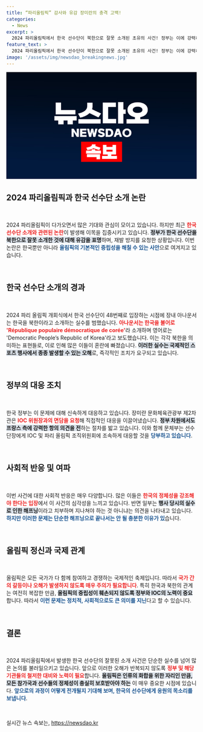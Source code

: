 ```yaml
---
title: “파리올림픽” 감사와 유감 장미란의 충격 고백!
categories:
  - News
excerpt: >
  2024 파리올림픽에서 한국 선수단이 북한으로 잘못 소개된 초유의 사건! 정부는 이에 강력히 유감 표명을 하고 재발 방지를 촉구했다. 문화체육관광부의 총력 대응을 알아보세요!
feature_text: >
  2024 파리올림픽에서 한국 선수단이 북한으로 잘못 소개된 초유의 사건! 정부는 이에 강력히 유감 표명을 하고 재발 방지를 촉구했다. 문화체육관광부의 총력 대응을 알아보세요!
image: '/assets/img/newsdao_breakingnews.jpg'
---
```


<p><img src="/assets/img/newsdao_breakingnews.jpg" alt="ranknews 속보" /></p>

<h2 data-ke-size="size26">2024 파리올림픽과 한국 선수단 소개 논란</h2>

<p data-ke-size="size16">&nbsp;</p>

<p>2024 파리올림픽이 다가오면서 많은 기대와 관심이 모이고 있습니다. 하지만 최근 <b><span style="color: #ee2323;">한국 선수단 소개와 관련된 논란</span></b>이 발생해 이목을 집중시키고 있습니다. <b><span style="background-color: #21538527;">정부가 한국 선수단을 북한으로 잘못 소개한 것에 대해 유감을 표명</span></b>하며, 재발 방지를 요청한 상황입니다. 이번 논란은 한국뿐만 아니라 <b><span style="color: #1a5490;">올림픽의 기본적인 중립성을 해칠 수 있는 사안</span></b>으로 여겨지고 있습니다.</p>

<p data-ke-size="size16">&nbsp;</p>

<h2 data-ke-size="size26">한국 선수단 소개의 경과</h2>

<p data-ke-size="size16">&nbsp;</p>

<p>2024 파리 올림픽 개회식에서 한국 선수단이 48번째로 입장하는 시점에 장내 아나운서는 한국을 북한이라고 소개하는 실수를 범했습니다. <b><span style="color: #ee2323;">아나운서는 한국을 불어로 'République populaire démocratique de corée'</span></b>라 소개하며 영어로는 'Democratic People’s Republic of Korea'라고 보도했습니다. 이는 각각 북한을 의미하는 표현들로, 이로 인해 많은 이들이 혼란에 빠졌습니다. <b><span style="background-color: #21538527;">이러한 실수는 국제적인 스포츠 행사에서 종종 발생할 수 있는 오해</span></b>로, 즉각적인 조치가 요구되고 있습니다.</p>

<p data-ke-size="size16">&nbsp;</p>

<h2 data-ke-size="size26">정부의 대응 조치</h2>

<p data-ke-size="size16">&nbsp;</p>

<p>한국 정부는 이 문제에 대해 신속하게 대응하고 있습니다. 장미란 문화체육관광부 제2차관은 <b><span style="color: #ee2323;">IOC 위원장과의 면담을 요청</span></b>해 직접적인 대응을 이끌어냈습니다. <b><span style="background-color: #21538527;">정부 차원에서도 프랑스 측에 강력한 항의 의견을 전</span></b>하는 절차를 밟고 있습니다. 이와 함께 문체부는 선수 단장에게 IOC 및 파리 올림픽 조직위원회에 조속하게 대응할 것을 <b><span style="color: #1a5490;">당부하고 있습니다</span></b>.</p>

<p data-ke-size="size16">&nbsp;</p>

<h2 data-ke-size="size26">사회적 반응 및 여파</h2>

<p data-ke-size="size16">&nbsp;</p>

<p>이번 사건에 대한 사회적 반응은 매우 다양합니다. 많은 이들은 <b><span style="color: #ee2323;">한국의 정체성을 강조해야 한다는 입장</span></b>에서 이 사건의 심각성을 느끼고 있습니다. 반면 일부는 <b><span style="background-color: #21538527;">행사 당시의 실수로 인한 해프닝</span></b>이라고 치부하며 지나쳐야 하는 것 아니냐는 의견을 나타내고 있습니다. <b><span style="color: #1a5490;">하지만 이러한 문제는 단순한 해프닝으로 끝나서는 안 될 충분한 이유가 있</span></b>습니다.</p>

<p data-ke-size="size16">&nbsp;</p>

<h2 data-ke-size="size26">올림픽 정신과 국제 관계</h2>

<p data-ke-size="size16">&nbsp;</p>

<p>올림픽은 모든 국가가 다 함께 참여하고 경쟁하는 국제적인 축제입니다. 따라서 <b><span style="color: #ee2323;">국가 간의 갈등이나 오해가 발생하지 않도록 매우 주의가 필요합니다</span></b>. 특히 한국과 북한의 관계는 여전히 복잡한 만큼, <b><span style="background-color: #21538527;">올림픽의 중립성이 훼손되지 않도록 정부와 IOC의 노력이 중요</span></b>합니다. 따라서 <b><span style="color: #1a5490;">이런 문제는 정치적, 사회적으로도 큰 의미를 지닌</span></b>다고 할 수 있습니다.</p>

<p data-ke-size="size16">&nbsp;</p>

<h2 data-ke-size="size26">결론</h2>

<p data-ke-size="size16">&nbsp;</p>

<p>2024 파리올림픽에서 발생한 한국 선수단의 잘못된 소개 사건은 단순한 실수를 넘어 많은 논의를 불러일으키고 있습니다. 앞으로 이러한 오해가 반복되지 않도록 <b><span style="color: #ee2323;">정부 및 해당 기관들의 철저한 대비와 노력이 필요</span></b>합니다. <b><span style="background-color: #21538527;">올림픽은 인류의 화합을 위한 자리인 만큼, 모든 참가국과 선수들의 정체성이 충실히 보호받아야 하는</span></b> 이 매우 중요한 시점에 있습니다. <b><span style="color: #1a5490;">앞으로의 과정이 어떻게 전개될지 기대해 보며, 한국의 선수단에게 응원의 목소리를 보냅니다</span></b>.</p>

<p data-ke-size="size16">&nbsp;</p>
실시간 뉴스 속보는, <a href="https://newsdao.kr" rel="dofollow">https://newsdao.kr</a>


